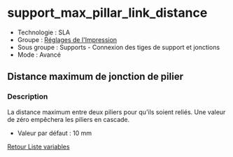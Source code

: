 # support_max_pillar_link_distance

* Technologie : SLA
* Groupe : [Réglages de l'Impression](../sla_printer/sla_parameters.md)
* Sous groupe : Supports - Connexion des tiges de support et jonctions
* Mode : Avancé

## Distance maximum de jonction de pilier

### Description

La distance maximum entre deux piliers pour qu'ils soient reliés.
Une valeur de zéro empêchera les piliers en cascade.

* Valeur par défaut : 10 mm


[Retour Liste variables](variable_list.md)